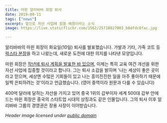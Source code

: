 ```yaml
---
title: 마윈 알리바바 회장 퇴사
date: 2019-09-11
tags: ["news"]
excerpt: 앞으로 자선 사업에 힘쓸 예정이라는 소식
image: https://live.staticflickr.com/1562/25718827003_b8dfdc8fac.jpg

---
```

알리바바의 마윈 회장이 화요일(10일) 퇴사를 발표했습니다. 가발과 기타, 가죽 코트 등 [락스타 분장](https://www.reuters.com/article/us-alibaba-jackma/alibaba-set-for-big-challenge-as-flamboyant-chairman-ma-departs-idUSKCN1VU0VY)을 하고 나왔는데, 새로운 도전에 대한 의지를 나타낸 모양입니다.


마윈 회장은 [작년에 퇴사 계획을 발표한 바 있으며](https://www.cnet.com/news/alibaba-co-founder-jack-ma-will-step-down-next-year/), 이제는 특히 교육 여건 개선을 위한 자선 사업에 집중할 것이라고 합니다. 그는 퇴사 소감을 밝히며 '나는 세상이 좋은 곳이라고 믿으며, 세상엔 수많은 기회들이 있고 나는 흥미진진한 일을 아주 좋아하기 때문에 일찍 은퇴하려는 것'이라고 언급했습니다. (영어 중역이라 원문과 다를 수 있습니다)


400억 달러에 달하는 자산을 가지고 있어 중국 1위의 갑부이자 세계 500대 갑부 안에 드는 마윈 회장은 중국의 스타트업 시대의 상징과도 같은 인물입니다. 그의 퇴사 이후 알리바바 그룹의 경영권은 장용 사장이 이어받습니다.


*Header image licensed under [public domain](https://www.flickr.com/photos/141773709@N08/25718827003)*